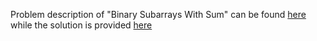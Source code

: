 Problem description of "Binary Subarrays With Sum" can be found [here](https://leetcode.com/problems/binary-subarrays-with-sum/) while the solution is provided [here](https://github.com/aurimas13/Solutions-To-Problems/blob/main/LeetCode/Python%20Solutions/Binary%20Subarrays%20With%20Sum/binary.py)


